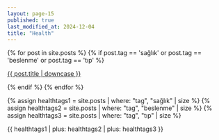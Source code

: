 ```yaml
---
layout: page-15
published: true
last_modified_at: 2024-12-04
title: "Health"
---
```


{% for post in site.posts %} {% if post.tag == 'sağlık' or post.tag ==
'beslenme' or post.tag == 'tıp' %}

<p class="cat1"><a href="{{ post.url }}">{{ post.title | downcase }}</a></p>
{% endif %} {% endfor %}
<br />

{% assign healthtags1 = site.posts | where: "tag", "sağlık" | size %}
{% assign healthtags2 = site.posts | where: "tag", "beslenme" | size %}
{% assign healthtags3 = site.posts | where: "tag", "tıp" | size %}

{{ healthtags1 | plus: healthtags2 | plus: healthtags3 }}

